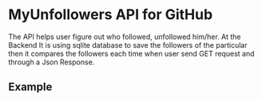 # MyUnfollowers API for GitHub
The API helps user figure out who followed, unfollowed him/her. At the Backend It is using sqlite database to save the followers of the particular then it compares the followers each time when user send GET request and through a Json Response.

## Example
<img src ="">
